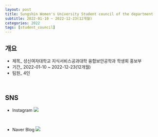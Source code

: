 ```yaml
---
layout: post  
title: Sungshin Women's University Student council of the department
subtitle: 2022-01-10 ~ 2022-12-23(12개월)  
categories: 2022 
tags: [student_council]  
---
```


## 개요  
- 제목_ 성신여자대학교 지식서비스공과대학 융합보안공학과 학생회 홍보부
- 기간_ 2022-01-10 ~ 2022-12-23(12개월)   
- 팀원_ 4인
<br>

## SNS  
- Instagram
<a href="https://www.instagram.com/sswu_cse"><img src="https://img.shields.io/badge/Instagram-E4405F?style=flat-square&logo=Instagram&logoColor=white&link=https://www.instagram.com/sswu_cse"/></a>

<br>

- Naver Blog
<a href="https://blog.naver.com/sswucse219"><img src="https://img.shields.io/badge/Naver-03C75A?style=flat-square&logo=Naver&logoColor=white&link=https://blog.naver.com/sswucse219"/></a>
